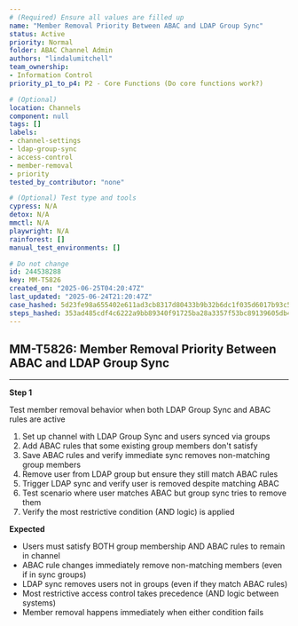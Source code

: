 ```yaml
---
# (Required) Ensure all values are filled up
name: "Member Removal Priority Between ABAC and LDAP Group Sync"
status: Active
priority: Normal
folder: ABAC Channel Admin
authors: "lindalumitchell"
team_ownership:
- Information Control
priority_p1_to_p4: P2 - Core Functions (Do core functions work?)

# (Optional)
location: Channels
component: null
tags: []
labels:
- channel-settings
- ldap-group-sync
- access-control
- member-removal
- priority
tested_by_contributor: "none"

# (Optional) Test type and tools
cypress: N/A
detox: N/A
mmctl: N/A
playwright: N/A
rainforest: []
manual_test_environments: []

# Do not change
id: 244538288
key: MM-T5826
created_on: "2025-06-25T04:20:47Z"
last_updated: "2025-06-24T21:20:47Z"
case_hashed: 5d23fe98a655402e611ad3cb8317d80433b9b32b6dc1f035d6017b93c5e1d2e40b37e37c329b5b082e6a5b7e09d409b8
steps_hashed: 353ad485cdf4c6222a9bb89340f91725ba28a3357f53bc89139605db4985d44bac8d1f19014035d67a33ebcb6d48a231
---
```


<!-- (Auto-generated) Based on frontmatter's "key" and "name" -->

## MM-T5826: Member Removal Priority Between ABAC and LDAP Group Sync

---

**Step 1**

Test member removal behavior when both LDAP Group Sync and ABAC rules are active

1. Set up channel with LDAP Group Sync and users synced via groups
2. Add ABAC rules that some existing group members don't satisfy
3. Save ABAC rules and verify immediate sync removes non-matching group members
4. Remove user from LDAP group but ensure they still match ABAC rules
5. Trigger LDAP sync and verify user is removed despite matching ABAC
6. Test scenario where user matches ABAC but group sync tries to remove them
7. Verify the most restrictive condition (AND logic) is applied

**Expected**

- Users must satisfy BOTH group membership AND ABAC rules to remain in channel
- ABAC rule changes immediately remove non-matching members (even if in sync groups)
- LDAP sync removes users not in groups (even if they match ABAC rules)
- Most restrictive access control takes precedence (AND logic between systems)
- Member removal happens immediately when either condition fails
